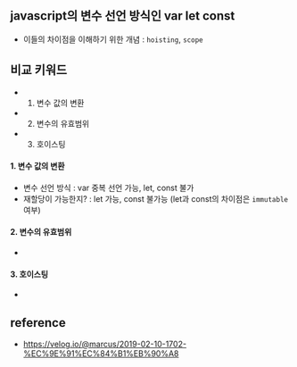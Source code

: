 ## javascript의 변수 선언 방식인 var let const
- 이들의 차이점을 이해하기 위한 개념 : `hoisting`, `scope` 

## 비교 키워드
- 1. 변수 값의 변환 
- 2. 변수의 유효범위
- 3. 호이스팅 
  
#### 1. 변수 값의 변환 
- 변수 선언 방식 : var 중복 선언 가능, let, const 불가
- 재할당이 가능한지? : let 가능, const 불가능 (let과 const의 차이점은 `immutable` 여부) 
  
    
#### 2. 변수의 유효범위
- 

#### 3. 호이스팅 
- 


## reference
- https://velog.io/@marcus/2019-02-10-1702-%EC%9E%91%EC%84%B1%EB%90%A8
